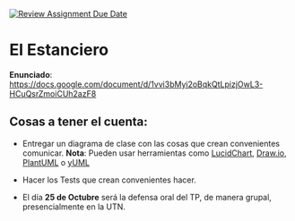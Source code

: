 [![Review Assignment Due Date](https://classroom.github.com/assets/deadline-readme-button-24ddc0f5d75046c5622901739e7c5dd533143b0c8e959d652212380cedb1ea36.svg)](https://classroom.github.com/a/-ix1XCsn)
# El Estanciero

__Enunciado__: https://docs.google.com/document/d/1vvi3bMyi2oBqkQtLpizjOwL3-HCuQsrZmoiCUh2azF8

## Cosas a tener el cuenta:

* Entregar un diagrama de clase con las cosas que crean convenientes comunicar.
  __Nota__: Pueden usar herramientas como [LucidChart](https://www.lucidchart.com/), [Draw.io](https://www.drawio.com/), [PlantUML](https://plantuml.com/es/class-diagram) o [yUML](https://yuml.me/diagram/scruffy/class/draw)

* Hacer los Tests que crean convenientes hacer.

* El día __25 de Octubre__ será la defensa oral del TP, de manera grupal, presencialmente en la UTN.